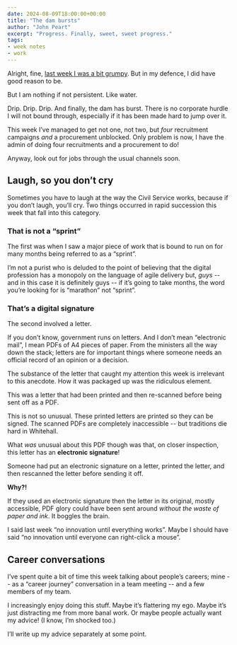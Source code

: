 ```yaml
---
date: 2024-08-09T18:00:00+00:00
title: "The dam bursts"
author: "John Peart"
excerpt: "Progress. Finally, sweet, sweet progress."
tags:
- week notes
- work
---
```


Alright, fine, [last week I was a bit grumpy](https://www.johnpe.art/weeknote/2024/08/04/). But in my defence, I did have good reason to be.

But I am nothing if not persistent. Like water. 

Drip. Drip. Drip. And finally, the dam has burst. There is no corporate hurdle I will not bound through, especially if it has been made hard to jump over it.

This week I’ve managed to get not one, not two, but *four* recruitment campaigns *and* a procurement unblocked. Only problem is now, I have the admin of doing four recruitments and a procurement to do!

Anyway, look out for jobs through the usual channels soon.

## Laugh, so you don’t cry

Sometimes you have to laugh at the way the Civil Service works, because if you don’t laugh, you’ll cry. Two things occurred in rapid succession this week that fall into this category.

### That is not a “sprint”

The first was when I saw a major piece of work that is bound to run on for many months being referred to as a “sprint”. 

I’m not a purist who is deluded to the point of believing that the digital profession has a monopoly on the language of agile delivery but, *guys* -- and in this case it is definitely guys -- if it’s going to take months, the word you’re looking for is “marathon” not “sprint”. 

### That’s a digital signature

The second involved a letter.

If you don’t know, government runs on letters. And I don’t mean “electronic mail”, I mean PDFs of A4 pieces of paper. From the ministers all the way down the stack; letters are for important things where someone needs an official record of an opinion or a decision.

The substance of the letter that caught my attention this week is irrelevant to this anecdote. How it was packaged up was the ridiculous element.

This was a letter that had been printed and then re-scanned before being sent off as a PDF. 

This is not so unusual. These printed letters are printed so they can be signed. The scanned PDFs are completely inaccessible -- but traditions die hard in Whitehall.

What *was* unusual about this PDF though was that, on closer inspection, this letter has an **electronic signature**!

Someone had put an electronic signature on a letter, printed the letter, and then rescanned the letter before sending it off.

**Why?!** 

If they used an electronic signature then the letter in its original, mostly accessible, PDF glory could have been sent around *without the waste of paper and ink*. It boggles the brain.

I said last week “no innovation until everything works”. Maybe I should have said “no innovation until everyone can right-click a mouse”.

## Career conversations 

I’ve spent quite a bit of time this week talking about people’s careers; mine -- as a “career journey” conversation in a team meeting -- and a few members of my team.

I increasingly enjoy doing this stuff. Maybe it’s flattering my ego. Maybe it’s just distracting me from more banal work. Or maybe people actually want my advice! (I know, I’m shocked too.)

I’ll write up my advice separately at some point.